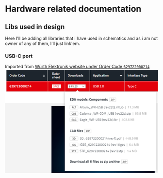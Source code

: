 # Hardware related documentation

## Libs used in design

Here I'll be adding all libraries that i have used in schematics and as i am not owner of any of them, I'll just link'em.

### USB-C port

Imported from [Würth Elektronik website under Order Code `629722000214`](https://www.we-online.com/en/components/products/WR-COM_USB_20_TYPE_C_RECEPTACLE_HORIZONTAL_SMT#629722000214)  
![WE library download](pics/we-lib-download.png)
